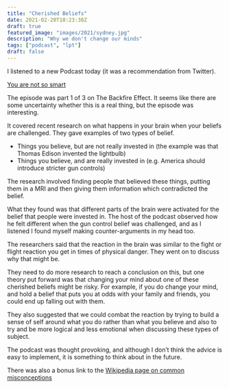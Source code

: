 ```yaml
---
title: "Cherished Beliefs"
date: 2021-02-20T18:23:38Z
draft: true
featured_image: "images/2021/sydney.jpg"
description: "Why we don't change our minds"
tags: ["podcast", "lpt"]
draft: false
---
```


I listened to a new Podcast today (it was a recommendation from Twitter).

[You are not so smart](https://youarenotsosmart.com/podcast/)


The episode was part 1 of 3 on The Backfire Effect. It seems like there are some uncertainty whether this is a real thing, but the episode was interesting.

It covered recent research on what happens in your brain when your beliefs are challenged. They gave examples of two types of belief.
- Things you believe, but are not really invested in (the example was that Thomas Edison invented the lightbulb)
- Things you believe, and are really invested in (e.g. America should introduce stricter gun controls)

The research involved finding people that believed these things, putting them in a MRI and then giving them information which contradicted the belief.

What they found was that different parts of the brain were activated for the belief that people were invested in. The host of the podcast observed how he felt different when the gun control belief was challenged, and as I listened I found myself making counter-arguments in my head too.

The researchers said that the reaction in the brain was similar to the fight or flight reaction you get in times of physical danger. They went on to discuss why that might be.

They need to do more research to reach a conclusion on this, but one theory put forward was that changing your mind about one of these cherished beliefs might be risky. For example, if you do change your mind, and hold a belief that puts you at odds with your family and friends, you could end up falling out with them.

They also suggested that we could combat the reaction by trying to build a sense of self around what you do rather than what you believe and also to try and be more logical and less emotional when discussing these types of subject.

The podcast was thought provoking, and although I don’t think the advice is easy to implement, it is something to think about in the future.

There was also a bonus link to the [Wikipedia page on common misconceptions](https://en.wikipedia.org/wiki/List_of_common_misconceptions)